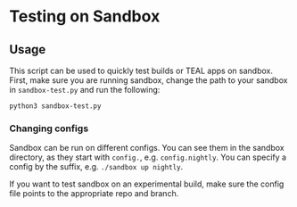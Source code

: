 # Testing on Sandbox

## Usage

This script can be used to quickly test builds or TEAL apps on sandbox. First, make sure you are running sandbox, change the path to your sandbox in `sandbox-test.py` and run the following:

```python3 sandbox-test.py```

### Changing configs

Sandbox can be run on different configs. You can see them in the sandbox directory, as they start with `config.`, e.g. `config.nightly`. You can specify a config by the suffix, e.g. `./sandbox up nightly`.

If you want to test sandbox on an experimental build, make sure the config file points to the appropriate repo and branch.